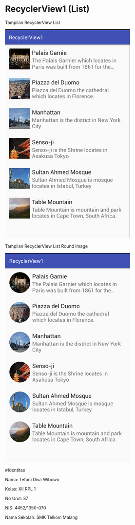 # RecyclerView1 (List)

Tampilan RecyclerView List

![Screenshot RecycleView1 List](https://github.com/TefaniDivaWibowo/RecyclerView1/blob/master/XIIRPL1%2337%23RecyclerView%23RecycleView1_1.png)

Tampilan RecyclerView List Round Image

![Screenshot RecycleView1 Grid](https://github.com/TefaniDivaWibowo/RecyclerView1/blob/master/XIIRPL1%2337%23RecyclerView%23RecycleView1_Round.png)

#Identitas

Nama: Tefani Diva Wibowo

Kelas: XII RPL 1

No Urut: 37

NIS: 4452/1350-070

Nama Sekolah: SMK Telkom Malang
